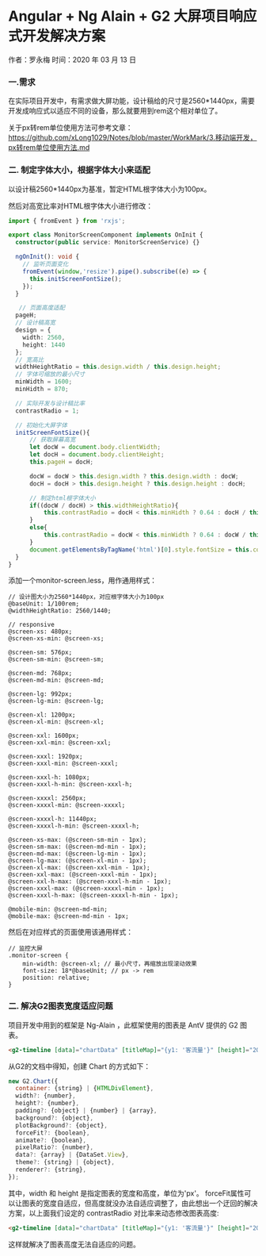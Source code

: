 # Angular + Ng Alain + G2 大屏项目响应式开发解决方案

作者：罗永梅
时间：2020 年 03 月 13 日

### 一.需求

在实际项目开发中，有需求做大屏功能，设计稿给的尺寸是2560*1440px，需要开发成响应式以适应不同的设备，那么就要用到rem这个相对单位了。  

关于px转rem单位使用方法可参考文章：https://github.com/xLong1029/Notes/blob/master/WorkMark/3.移动端开发，px转rem单位使用方法.md

### 二. 制定字体大小，根据字体大小来适配

以设计稿2560*1440px为基准，暂定HTML根字体大小为100px。

然后对高宽比率对HTML根字体大小进行修改： 
```ts
import { fromEvent } from 'rxjs';

export class MonitorScreenComponent implements OnInit {
  constructor(public service: MonitorScreenService) {}

  ngOnInit(): void {
    // 监听页面变化
    fromEvent(window,'resize').pipe().subscribe((e) => {
      this.initScreenFontSize();
    });
  }

   // 页面高度适配
  pageH;
  // 设计稿高宽
  design = {
    width: 2560,
    height: 1440
  };
  // 宽高比
  widthHeightRatio = this.design.width / this.design.height;
  // 字体可缩放的最小尺寸
  minWidth = 1600;
  minHidth = 870;

  // 实际开发与设计稿比率
  contrastRadio = 1;

  // 初始化大屏字体
  initScreenFontSize(){
      // 获取屏幕高宽
      let docW = document.body.clientWidth;
      let docH = document.body.clientHeight;
      this.pageH = docH;

      docW = docW > this.design.width ? this.design.width : docW;
      docH = docH > this.design.height ? this.design.height : docH;

      // 制定html根字体大小
      if((docW / docH) > this.widthHeightRatio){
          this.contrastRadio = docH < this.minHidth ? 0.64 : docH / this.design.height; // 以高度为基准制定
      }
      else{
          this.contrastRadio = docW < this.minWidth ? 0.64 : docW / this.design.width; // 以宽度为基准制定
      }
      document.getElementsByTagName('html')[0].style.fontSize = this.contrastRadio * 100 + 'px';
  }
}
```

添加一个monitor-screen.less，用作通用样式：  
```less
// 设计图大小为2560*1440px，对应根字体大小为100px
@baseUnit: 1/100rem;
@widthHeightRatio: 2560/1440;

// responsive
@screen-xs: 480px;
@screen-xs-min: @screen-xs;

@screen-sm: 576px;
@screen-sm-min: @screen-sm;

@screen-md: 768px;
@screen-md-min: @screen-md;

@screen-lg: 992px;
@screen-lg-min: @screen-lg;

@screen-xl: 1200px;
@screen-xl-min: @screen-xl;

@screen-xxl: 1600px;
@screen-xxl-min: @screen-xxl;

@screen-xxxl: 1920px;
@screen-xxxl-min: @screen-xxxl;

@screen-xxxl-h: 1080px;
@screen-xxxl-h-min: @screen-xxxl-h;

@screen-xxxxl: 2560px;
@screen-xxxxl-min: @screen-xxxxl;

@screen-xxxxl-h: 11440px;
@screen-xxxxl-h-min: @screen-xxxxl-h;

@screen-xs-max: (@screen-sm-min - 1px);
@screen-sm-max: (@screen-md-min - 1px);
@screen-md-max: (@screen-lg-min - 1px);
@screen-lg-max: (@screen-xl-min - 1px);
@screen-xl-max: (@screen-xxl-min - 1px);
@screen-xxl-max: (@screen-xxxl-min - 1px);
@screen-xxl-h-max: (@screen-xxxl-h-min - 1px);
@screen-xxxl-max: (@screen-xxxxl-min - 1px);
@screen-xxxl-h-max: (@screen-xxxxl-h-min - 1px);

@mobile-min: @screen-md-min;
@mobile-max: @screen-md-min - 1px;

```

然后在对应样式的页面使用该通用样式：  
```less
// 监控大屏
.monitor-screen {
    min-width: @screen-xl; // 最小尺寸，再缩放出现滚动效果
    font-size: 18*@baseUnit; // px -> rem
    position: relative;
}
```

### 二. 解决G2图表宽度适应问题

项目开发中用到的框架是 Ng-Alain ，此框架使用的图表是 AntV 提供的 G2 图表。
```html
<g2-timeline [data]="chartData" [titleMap]="{y1: '客流量'}" [height]="200" slider="false"></g2-timeline>
```

从G2的文档中得知，创建 Chart 的方式如下：
```js
new G2.Chart({
  container: {string} | {HTMLDivElement},
  width?: {number},
  height?: {number},
  padding?: {object} | {number} | {array},
  background?: {object},
  plotBackground?: {object},
  forceFit?: {boolean},
  animate?: {boolean},
  pixelRatio?: {number},
  data?: {array} | {DataSet.View},
  theme?: {string} | {object},
  renderer?: {string},
});
```

其中，width 和 height 是指定图表的宽度和高度，单位为'px'。
forceFit属性可以让图表的宽度自适应，但高度就没办法自适应调整了，由此想出一个迂回的解决方案，以上面我们设定的 contrastRadio 对比率来动态修改图表高度:
```html
<g2-timeline [data]="chartData" [titleMap]="{y1: '客流量'}" [height]="200*contrastRadio" slider="false"></g2-timeline>
```
这样就解决了图表高度无法自适应的问题。